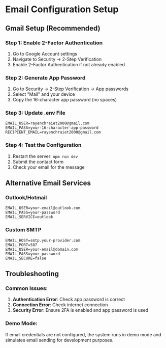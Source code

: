 # Email Configuration Setup

## Gmail Setup (Recommended)

### Step 1: Enable 2-Factor Authentication
1. Go to Google Account settings
2. Navigate to Security → 2-Step Verification
3. Enable 2-Factor Authentication if not already enabled

### Step 2: Generate App Password
1. Go to Security → 2-Step Verification → App passwords
2. Select "Mail" and your device
3. Copy the 16-character app password (no spaces)

### Step 3: Update .env File
```env
EMAIL_USER=rayenchraiet2000@gmail.com
EMAIL_PASS=your-16-character-app-password
RECIPIENT_EMAIL=rayenchraiet2000@gmail.com
```

### Step 4: Test the Configuration
1. Restart the server: `npm run dev`
2. Submit the contact form
3. Check your email for the message

## Alternative Email Services

### Outlook/Hotmail
```env
EMAIL_USER=your-email@outlook.com
EMAIL_PASS=your-password
EMAIL_SERVICE=outlook
```

### Custom SMTP
```env
EMAIL_HOST=smtp.your-provider.com
EMAIL_PORT=587
EMAIL_USER=your-email@domain.com
EMAIL_PASS=your-password
EMAIL_SECURE=false
```

## Troubleshooting

### Common Issues:
1. **Authentication Error**: Check app password is correct
2. **Connection Error**: Check internet connection
3. **Security Error**: Ensure 2FA is enabled and app password is used

### Demo Mode:
If email credentials are not configured, the system runs in demo mode and simulates email sending for development purposes.